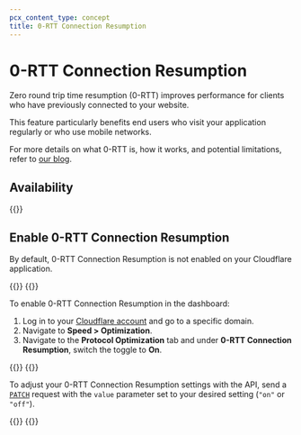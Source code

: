 ```yaml
---
pcx_content_type: concept
title: 0-RTT Connection Resumption
---
```


# 0-RTT Connection Resumption

Zero round trip time resumption (0-RTT) improves performance for clients who have previously connected to your website.

This feature particularly benefits end users who visit your application regularly or who use mobile networks.

For more details on what 0-RTT is, how it works, and potential limitations, refer to [our blog](https://blog.cloudflare.com/even-faster-connection-establishment-with-quic-0-rtt-resumption/).

## Availability

{{<feature-table id="network.0_rtt">}}

## Enable 0-RTT Connection Resumption

By default, 0-RTT Connection Resumption is not enabled on your Cloudflare application.

{{<tabs labels="Dashboard | API">}}
{{<tab label="dashboard" no-code="true">}}

To enable 0-RTT Connection Resumption in the dashboard:

1.  Log in to your [Cloudflare account](https://dash.cloudflare.com) and go to a specific domain.
2.  Navigate to **Speed > Optimization**.
3.  Navigate to the **Protocol Optimization** tab and under **0-RTT Connection Resumption**, switch the toggle to **On**.
 
{{</tab>}}
{{<tab label="api" no-code="true">}}
 
To adjust your 0-RTT Connection Resumption settings with the API, send a [`PATCH`](/api/operations/zone-settings-change-0-rtt-session-resumption-setting) request with the `value` parameter set to your desired setting (`"on"` or `"off"`).
 
{{</tab>}}
{{</tabs>}}
